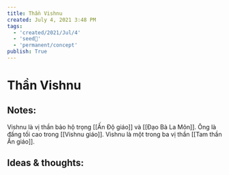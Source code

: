 ```yaml
---
title: Thần Vishnu
created: July 4, 2021 3:48 PM
tags:
  - 'created/2021/Jul/4'
  - 'seed🥜'
  - 'permanent/concept'
publish: True
---
```

# Thần Vishnu

## Notes:
Vishnu là vị thần bảo hộ trọng [[Ấn Độ giáo]] và [[Đạo Bà La Môn]]. Ông là đấng tối cao trong [[Vishnu giáo]]. Vishnu là một trong ba vị thần [[Tam thần Ấn giáo]].

## Ideas & thoughts:
